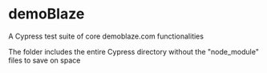 # demoBlaze
A Cypress test suite of core demoblaze.com functionalities

The folder includes the entire Cypress directory without the "node_module" files to save on space

